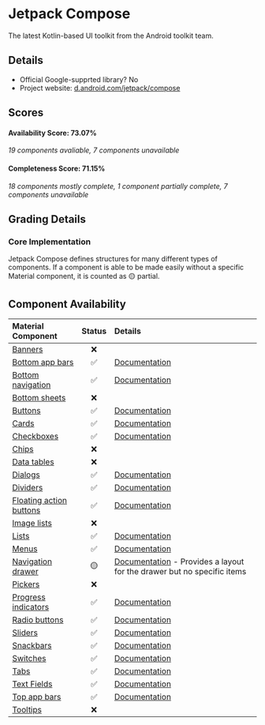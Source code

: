# Jetpack Compose
The latest Kotlin-based UI toolkit from the Android toolkit team.

## Details

- Official Google-supprted library? No
- Project website: [d.android.com/jetpack/compose](https://developer.android.com/jetpack/compose)

## Scores
#### Availability Score: 73.07%

_19 components avaliable, 7 components unavailable_

#### Completeness Score: 71.15%

_18 components mostly complete, 1 component partially complete, 7 components unavailable_

## Grading Details

### Core Implementation
Jetpack Compose defines structures for many different types of components. If a
component is able to be made easily without a specific Material component, it is
counted as 🟡 partial.

## Component Availability

| Material Component | Status | Details |
| :---               | :---:  |:--      |
|[Banners](https://material.io/components/banners)|❌|
|[Bottom app bars](https://material.io/components/app-bars-bottom)|✅| [Documentation](https://developer.android.com/reference/kotlin/androidx/compose/material/package-summary#bottomappbar)|
|[Bottom navigation](https://material.io/components/bottom-navigation)|✅| [Documentation](https://developer.android.com/reference/kotlin/androidx/compose/material/package-summary#bottomnavigation)|
|[Bottom sheets](https://material.io/components/sheets-bottom)|❌|
|[Buttons](https://material.io/components/buttons)|✅| [Documentation](https://developer.android.com/reference/kotlin/androidx/compose/material/package-summary#button)|
|[Cards](https://material.io/components/cards)|✅| [Documentation](https://developer.android.com/reference/kotlin/androidx/compose/material/package-summary#card)|
|[Checkboxes](https://material.io/components/selection-controls#checkboxes)|✅| [Documentation](https://developer.android.com/reference/kotlin/androidx/compose/material/package-summary#checkbox)|
|[Chips](https://material.io/components/chips)|❌|
|[Data tables](https://material.io/components/data-tables)|❌|
|[Dialogs](https://material.io/components/dialogs)|✅| [Documentation](https://developer.android.com/reference/kotlin/androidx/compose/material/package-summary#alertdialog)|
|[Dividers](https://material.io/components/dividers)|✅| [Documentation](https://developer.android.com/reference/kotlin/androidx/compose/material/package-summary#divider)|
|[Floating action buttons](https://material.io/components/buttons-floating-action-button)|✅| [Documentation](https://developer.android.com/reference/kotlin/androidx/compose/material/package-summary#floatingactionbutton)|
|[Image lists](https://material.io/components/image-lists)|❌|
|[Lists](https://material.io/components/lists)|✅| [Documentation](https://developer.android.com/reference/kotlin/androidx/compose/material/package-summary#listitem)|
|[Menus](https://material.io/components/menus)|✅| [Documentation](https://developer.android.com/reference/kotlin/androidx/compose/material/package-summary#dropdownmenu)|
|[Navigation drawer](https://material.io/components/navigation-drawer)|🟡| [Documentation](https://developer.android.com/reference/kotlin/androidx/compose/material/package-summary#modaldrawerlayout) - Provides a layout for the drawer but no specific items|
|[Pickers](https://material.io/components/pickers)|❌|
|[Progress indicators](https://material.io/components/progress-indicators)|✅| [Documentation](https://developer.android.com/reference/kotlin/androidx/compose/material/package-summary#circularprogressindicator)|
|[Radio buttons](https://material.io/components/selection-controls#radio-buttons)|✅| [Documentation](https://developer.android.com/reference/kotlin/androidx/compose/material/package-summary#radiobutton)|
|[Sliders](https://material.io/components/sliders)|✅| [Documentation](https://developer.android.com/reference/kotlin/androidx/compose/material/package-summary#slider)|
|[Snackbars](https://material.io/components/snackbars)|✅| [Documentation](https://developer.android.com/reference/kotlin/androidx/compose/material/package-summary#snackbar)|
|[Switches](https://material.io/components/selection-controls#switches)|✅| [Documentation](https://developer.android.com/reference/kotlin/androidx/compose/material/package-summary#switch)|
|[Tabs](https://material.io/components/tabs)|✅| [Documentation](https://developer.android.com/reference/kotlin/androidx/compose/material/package-summary#tab)|
|[Text Fields](https://material.io/components/text-fields)|✅| [Documentation](https://developer.android.com/reference/kotlin/androidx/compose/material/package-summary#textfield)|
|[Top app bars](https://material.io/components/app-bars-top)|✅| [Documentation](https://developer.android.com/reference/kotlin/androidx/compose/material/package-summary#topappbar)|
|[Tooltips](https://material.io/components/tooltips)|❌|
